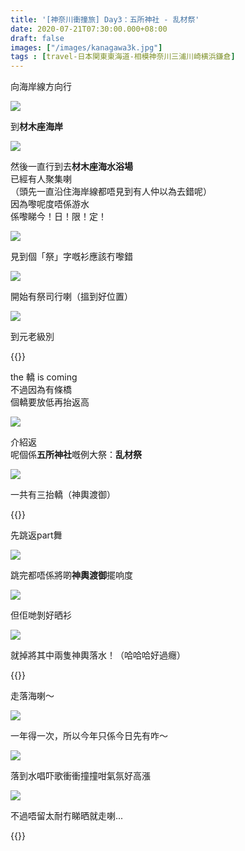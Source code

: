 ```yaml
---
title: '[神奈川衝撞旅] Day3：五所神社 - 乱材祭'
date: 2020-07-21T07:30:00.000+08:00
draft: false
images: ["/images/kanagawa3k.jpg"]
tags : [travel-日本関東東海道-相模神奈川三浦川崎横浜鎌倉]
---
```


向海岸線方向行

![](/images/kanagawa3k1.jpg)

到**材木座海岸**  

![](/images/kanagawa3k2.jpg)

然後一直行到去**材木座海水浴場**  
已經有人聚集喇  
（頭先一直沿住海岸線都唔見到有人仲以為去錯呢）  
因為嚟呢度唔係游水  
係嚟睇今！日！限！定！

![](/images/kanagawa3k3.jpg)

見到個「祭」字嘅衫應該冇嚟錯

![](/images/kanagawa3k4.jpg)

開始有祭司行喇（搵到好位置）

![](/images/kanagawa3k5.jpg)

到元老級別

{{<youtube nNzNFXFF5mI>}}

the 轎 is coming  
不過因為有條橋  
個轎要放低再抬返高

![](/images/kanagawa3k6.jpg)

介紹返  
呢個係**五所神社**嘅例大祭：**乱材祭**

![](/images/kanagawa3k7.jpg)

一共有三抬轎（神輿渡御）

{{<youtube TJHPHh1Yb24>}}

先跳返part舞

![](/images/kanagawa3k8.jpg)

跳完都唔係將啲**神輿渡御**擺响度

![](/images/kanagawa3k9.jpg)

但佢哋剝好晒衫

![](/images/kanagawa3k10.jpg)

就掉將其中兩隻神輿落水！（哈哈哈好過癮）

{{<youtube gQiccF2B_SI>}}

走落海喇～

![](/images/kanagawa3k11.jpg)

一年得一次，所以今年只係今日先有咋～  

![](/images/kanagawa3k12.jpg)

落到水唱吓歌衝衝撞撞咁氣氛好高漲

![](/images/kanagawa3k13.jpg)

不過唔留太耐冇睇晒就走喇...  


{{<kanagawa>}}

